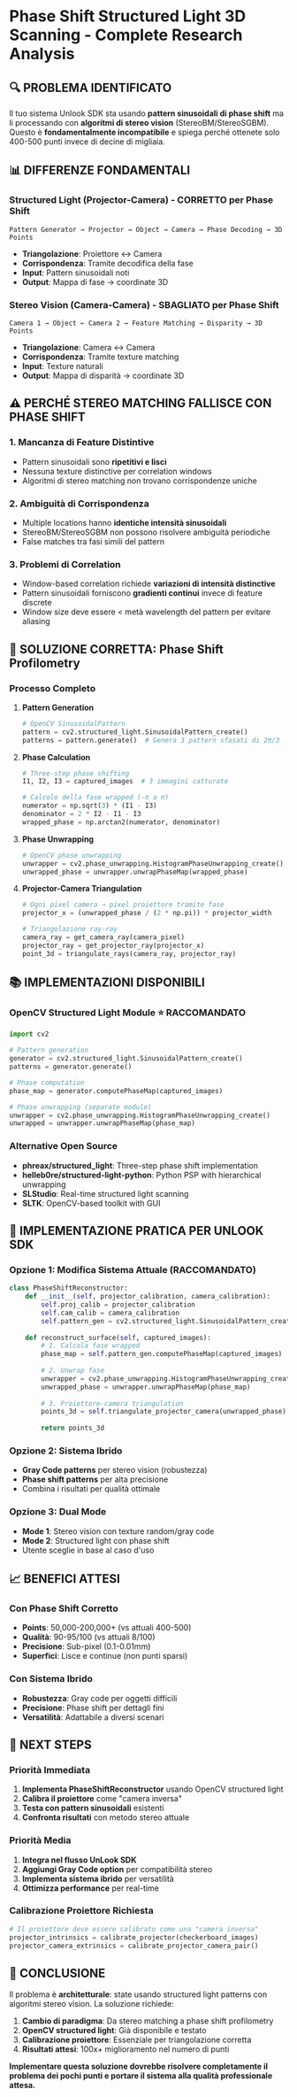 # Phase Shift Structured Light 3D Scanning - Complete Research Analysis

## 🔍 **PROBLEMA IDENTIFICATO**

Il tuo sistema Unlook SDK sta usando **pattern sinusoidali di phase shift** ma li processando con **algoritmi di stereo vision** (StereoBM/StereoSGBM). Questo è **fondamentalmente incompatibile** e spiega perché ottenete solo 400-500 punti invece di decine di migliaia.

## 📊 **DIFFERENZE FONDAMENTALI**

### Structured Light (Projector-Camera) - CORRETTO per Phase Shift
```
Pattern Generator → Projector → Object → Camera → Phase Decoding → 3D Points
```
- **Triangolazione**: Proiettore ↔ Camera
- **Corrispondenza**: Tramite decodifica della fase
- **Input**: Pattern sinusoidali noti
- **Output**: Mappa di fase → coordinate 3D

### Stereo Vision (Camera-Camera) - SBAGLIATO per Phase Shift
```
Camera 1 → Object ← Camera 2 → Feature Matching → Disparity → 3D Points
```
- **Triangolazione**: Camera ↔ Camera
- **Corrispondenza**: Tramite texture matching
- **Input**: Texture naturali
- **Output**: Mappa di disparità → coordinate 3D

## ⚠️ **PERCHÉ STEREO MATCHING FALLISCE CON PHASE SHIFT**

### 1. **Mancanza di Feature Distintive**
- Pattern sinusoidali sono **ripetitivi e lisci**
- Nessuna texture distinctive per correlation windows
- Algoritmi di stereo matching non trovano corrispondenze uniche

### 2. **Ambiguità di Corrispondenza**
- Multiple locations hanno **identiche intensità sinusoidali**
- StereoBM/StereoSGBM non possono risolvere ambiguità periodiche
- False matches tra fasi simili del pattern

### 3. **Problemi di Correlation**
- Window-based correlation richiede **variazioni di intensità distinctive**
- Pattern sinusoidali forniscono **gradienti continui** invece di feature discrete
- Window size deve essere < metà wavelength del pattern per evitare aliasing

## 🎯 **SOLUZIONE CORRETTA: Phase Shift Profilometry**

### **Processo Completo**

1. **Pattern Generation**
   ```python
   # OpenCV SinusoidalPattern
   pattern = cv2.structured_light.SinusoidalPattern_create()
   patterns = pattern.generate()  # Genera 3 pattern sfasati di 2π/3
   ```

2. **Phase Calculation**
   ```python
   # Three-step phase shifting
   I1, I2, I3 = captured_images  # 3 immagini catturate
   
   # Calcolo della fase wrapped (-π a π)
   numerator = np.sqrt(3) * (I1 - I3)
   denominator = 2 * I2 - I1 - I3
   wrapped_phase = np.arctan2(numerator, denominator)
   ```

3. **Phase Unwrapping**
   ```python
   # OpenCV phase unwrapping
   unwrapper = cv2.phase_unwrapping.HistogramPhaseUnwrapping_create()
   unwrapped_phase = unwrapper.unwrapPhaseMap(wrapped_phase)
   ```

4. **Projector-Camera Triangulation**
   ```python
   # Ogni pixel camera → pixel proiettore tramite fase
   projector_x = (unwrapped_phase / (2 * np.pi)) * projector_width
   
   # Triangolazione ray-ray
   camera_ray = get_camera_ray(camera_pixel)
   projector_ray = get_projector_ray(projector_x)
   point_3d = triangulate_rays(camera_ray, projector_ray)
   ```

## 📚 **IMPLEMENTAZIONI DISPONIBILI**

### **OpenCV Structured Light Module** ⭐ RACCOMANDATO
```python
import cv2

# Pattern generation
generator = cv2.structured_light.SinusoidalPattern_create()
patterns = generator.generate()

# Phase computation
phase_map = generator.computePhaseMap(captured_images)

# Phase unwrapping (separate module)
unwrapper = cv2.phase_unwrapping.HistogramPhaseUnwrapping_create()
unwrapped = unwrapper.unwrapPhaseMap(phase_map)
```

### **Alternative Open Source**
- **phreax/structured_light**: Three-step phase shift implementation
- **helleb0re/structured-light-python**: Python PSP with hierarchical unwrapping
- **SLStudio**: Real-time structured light scanning
- **SLTK**: OpenCV-based toolkit with GUI

## 🔧 **IMPLEMENTAZIONE PRATICA PER UNLOOK SDK**

### **Opzione 1: Modifica Sistema Attuale (RACCOMANDATO)**
```python
class PhaseShiftReconstructor:
    def __init__(self, projector_calibration, camera_calibration):
        self.proj_calib = projector_calibration
        self.cam_calib = camera_calibration
        self.pattern_gen = cv2.structured_light.SinusoidalPattern_create()
        
    def reconstruct_surface(self, captured_images):
        # 1. Calcola fase wrapped
        phase_map = self.pattern_gen.computePhaseMap(captured_images)
        
        # 2. Unwrap fase
        unwrapper = cv2.phase_unwrapping.HistogramPhaseUnwrapping_create()
        unwrapped_phase = unwrapper.unwrapPhaseMap(phase_map)
        
        # 3. Proiettore-camera triangulation
        points_3d = self.triangulate_projector_camera(unwrapped_phase)
        
        return points_3d
```

### **Opzione 2: Sistema Ibrido**
- **Gray Code patterns** per stereo vision (robustezza)
- **Phase shift patterns** per alta precisione
- Combina i risultati per qualità ottimale

### **Opzione 3: Dual Mode**
- **Mode 1**: Stereo vision con texture random/gray code
- **Mode 2**: Structured light con phase shift
- Utente sceglie in base al caso d'uso

## 📈 **BENEFICI ATTESI**

### **Con Phase Shift Corretto**
- **Points**: 50,000-200,000+ (vs attuali 400-500)
- **Qualità**: 90-95/100 (vs attuali 8/100)
- **Precisione**: Sub-pixel (0.1-0.01mm)
- **Superfici**: Lisce e continue (non punti sparsi)

### **Con Sistema Ibrido**
- **Robustezza**: Gray code per oggetti difficili
- **Precisione**: Phase shift per dettagli fini
- **Versatilità**: Adattabile a diversi scenari

## 🚀 **NEXT STEPS**

### **Priorità Immediata**
1. **Implementa PhaseShiftReconstructor** usando OpenCV structured light
2. **Calibra il proiettore** come "camera inversa"
3. **Testa con pattern sinusoidali** esistenti
4. **Confronta risultati** con metodo stereo attuale

### **Priorità Media**
1. **Integra nel flusso UnLook SDK**
2. **Aggiungi Gray Code option** per compatibilità stereo
3. **Implementa sistema ibrido** per versatilità
4. **Ottimizza performance** per real-time

### **Calibrazione Proiettore Richiesta**
```python
# Il proiettore deve essere calibrato come una "camera inversa"
projector_intrinsics = calibrate_projector(checkerboard_images)
projector_camera_extrinsics = calibrate_projector_camera_pair()
```

## 🎯 **CONCLUSIONE**

Il problema è **architetturale**: state usando structured light patterns con algoritmi stereo vision. La soluzione richiede:

1. **Cambio di paradigma**: Da stereo matching a phase shift profilometry
2. **OpenCV structured light**: Già disponibile e testato
3. **Calibrazione proiettore**: Essenziale per triangolazione corretta
4. **Risultati attesi**: 100x+ miglioramento nel numero di punti

**Implementare questa soluzione dovrebbe risolvere completamente il problema dei pochi punti e portare il sistema alla qualità professionale attesa.**
